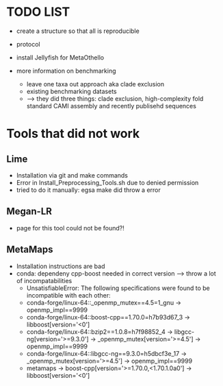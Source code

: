 # TODO LIST
- create a structure so that all is reproducible
- protocol
- install Jellyfish for MetaOthello

- more information on benchmarking
  - leave one taxa out approach aka clade exclusion
  - existing benchmarking datasets
  - --> they did three things: clade exclusion, high-complexity fold standard CAMI assembly and recently publisehd sequences

# Tools that did not work
## Lime
- Installation via git and make commands
- Error in Install_Preprocessing_Tools.sh due to denied permission
- tried to do it manually: egsa make did throw a error
<!--
git clone https://github.com/veronicaguerrini/LiME	
cd LiME	
one of the follwing two make thingys; they are for different approaches
make chose this one
make EBWT=0	
Install_Preprocessing_Tools.sh ging nicht (permission denied). Habs händisch versucht, Fehler bei egsa make; dont know why
-->
## Megan-LR
- page for this tool could not be found?!

## MetaMaps
- Installation instructions are bad
- conda: dependeny cpp-boost needed in correct version --> throw a lot of incompatabilities
  - UnsatisfiableError: The following specifications were found to be incompatible with each other:
  - conda-forge/linux-64::_openmp_mutex==4.5=1_gnu -> openmp_impl==9999
  - conda-forge/linux-64::boost-cpp==1.70.0=h7b93d67_3 -> libboost[version='<0']
  - conda-forge/linux-64::bzip2==1.0.8=h7f98852_4 -> libgcc-ng[version='>=9.3.0'] -> _openmp_mutex[version='>=4.5'] -> openmp_impl==9999
  - conda-forge/linux-64::libgcc-ng==9.3.0=h5dbcf3e_17 -> _openmp_mutex[version='>=4.5'] -> openmp_impl==9999
  - metamaps -> boost-cpp[version='>=1.70.0,<1.70.1.0a0'] -> libboost[version='<0']



